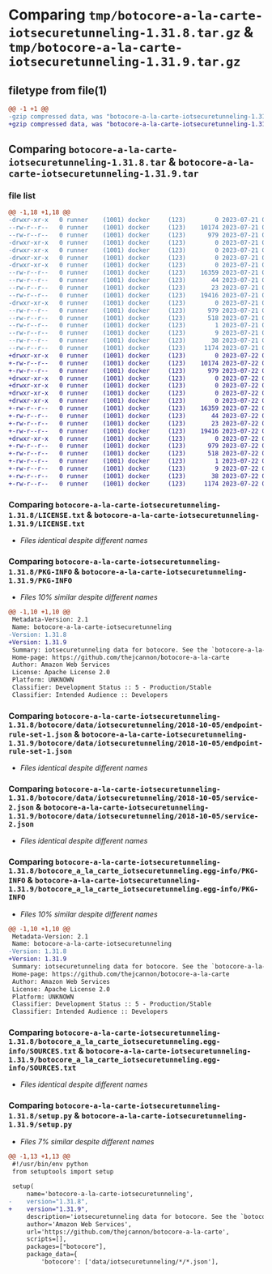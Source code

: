 # Comparing `tmp/botocore-a-la-carte-iotsecuretunneling-1.31.8.tar.gz` & `tmp/botocore-a-la-carte-iotsecuretunneling-1.31.9.tar.gz`

## filetype from file(1)

```diff
@@ -1 +1 @@
-gzip compressed data, was "botocore-a-la-carte-iotsecuretunneling-1.31.8.tar", last modified: Fri Jul 21 01:21:31 2023, max compression
+gzip compressed data, was "botocore-a-la-carte-iotsecuretunneling-1.31.9.tar", last modified: Sat Jul 22 01:20:33 2023, max compression
```

## Comparing `botocore-a-la-carte-iotsecuretunneling-1.31.8.tar` & `botocore-a-la-carte-iotsecuretunneling-1.31.9.tar`

### file list

```diff
@@ -1,18 +1,18 @@
-drwxr-xr-x   0 runner    (1001) docker     (123)        0 2023-07-21 01:21:31.655111 botocore-a-la-carte-iotsecuretunneling-1.31.8/
--rw-r--r--   0 runner    (1001) docker     (123)    10174 2023-07-21 01:21:31.000000 botocore-a-la-carte-iotsecuretunneling-1.31.8/LICENSE.txt
--rw-r--r--   0 runner    (1001) docker     (123)      979 2023-07-21 01:21:31.655111 botocore-a-la-carte-iotsecuretunneling-1.31.8/PKG-INFO
-drwxr-xr-x   0 runner    (1001) docker     (123)        0 2023-07-21 01:21:31.655111 botocore-a-la-carte-iotsecuretunneling-1.31.8/botocore/
-drwxr-xr-x   0 runner    (1001) docker     (123)        0 2023-07-21 01:21:31.655111 botocore-a-la-carte-iotsecuretunneling-1.31.8/botocore/data/
-drwxr-xr-x   0 runner    (1001) docker     (123)        0 2023-07-21 01:21:31.655111 botocore-a-la-carte-iotsecuretunneling-1.31.8/botocore/data/iotsecuretunneling/
-drwxr-xr-x   0 runner    (1001) docker     (123)        0 2023-07-21 01:21:31.655111 botocore-a-la-carte-iotsecuretunneling-1.31.8/botocore/data/iotsecuretunneling/2018-10-05/
--rw-r--r--   0 runner    (1001) docker     (123)    16359 2023-07-21 01:21:06.000000 botocore-a-la-carte-iotsecuretunneling-1.31.8/botocore/data/iotsecuretunneling/2018-10-05/endpoint-rule-set-1.json
--rw-r--r--   0 runner    (1001) docker     (123)       44 2023-07-21 01:21:06.000000 botocore-a-la-carte-iotsecuretunneling-1.31.8/botocore/data/iotsecuretunneling/2018-10-05/examples-1.json
--rw-r--r--   0 runner    (1001) docker     (123)       23 2023-07-21 01:21:06.000000 botocore-a-la-carte-iotsecuretunneling-1.31.8/botocore/data/iotsecuretunneling/2018-10-05/paginators-1.json
--rw-r--r--   0 runner    (1001) docker     (123)    19416 2023-07-21 01:21:06.000000 botocore-a-la-carte-iotsecuretunneling-1.31.8/botocore/data/iotsecuretunneling/2018-10-05/service-2.json
-drwxr-xr-x   0 runner    (1001) docker     (123)        0 2023-07-21 01:21:31.655111 botocore-a-la-carte-iotsecuretunneling-1.31.8/botocore_a_la_carte_iotsecuretunneling.egg-info/
--rw-r--r--   0 runner    (1001) docker     (123)      979 2023-07-21 01:21:31.000000 botocore-a-la-carte-iotsecuretunneling-1.31.8/botocore_a_la_carte_iotsecuretunneling.egg-info/PKG-INFO
--rw-r--r--   0 runner    (1001) docker     (123)      518 2023-07-21 01:21:31.000000 botocore-a-la-carte-iotsecuretunneling-1.31.8/botocore_a_la_carte_iotsecuretunneling.egg-info/SOURCES.txt
--rw-r--r--   0 runner    (1001) docker     (123)        1 2023-07-21 01:21:31.000000 botocore-a-la-carte-iotsecuretunneling-1.31.8/botocore_a_la_carte_iotsecuretunneling.egg-info/dependency_links.txt
--rw-r--r--   0 runner    (1001) docker     (123)        9 2023-07-21 01:21:31.000000 botocore-a-la-carte-iotsecuretunneling-1.31.8/botocore_a_la_carte_iotsecuretunneling.egg-info/top_level.txt
--rw-r--r--   0 runner    (1001) docker     (123)       38 2023-07-21 01:21:31.655111 botocore-a-la-carte-iotsecuretunneling-1.31.8/setup.cfg
--rw-r--r--   0 runner    (1001) docker     (123)     1174 2023-07-21 01:21:31.000000 botocore-a-la-carte-iotsecuretunneling-1.31.8/setup.py
+drwxr-xr-x   0 runner    (1001) docker     (123)        0 2023-07-22 01:20:33.857056 botocore-a-la-carte-iotsecuretunneling-1.31.9/
+-rw-r--r--   0 runner    (1001) docker     (123)    10174 2023-07-22 01:20:33.000000 botocore-a-la-carte-iotsecuretunneling-1.31.9/LICENSE.txt
+-rw-r--r--   0 runner    (1001) docker     (123)      979 2023-07-22 01:20:33.857056 botocore-a-la-carte-iotsecuretunneling-1.31.9/PKG-INFO
+drwxr-xr-x   0 runner    (1001) docker     (123)        0 2023-07-22 01:20:33.857056 botocore-a-la-carte-iotsecuretunneling-1.31.9/botocore/
+drwxr-xr-x   0 runner    (1001) docker     (123)        0 2023-07-22 01:20:33.857056 botocore-a-la-carte-iotsecuretunneling-1.31.9/botocore/data/
+drwxr-xr-x   0 runner    (1001) docker     (123)        0 2023-07-22 01:20:33.857056 botocore-a-la-carte-iotsecuretunneling-1.31.9/botocore/data/iotsecuretunneling/
+drwxr-xr-x   0 runner    (1001) docker     (123)        0 2023-07-22 01:20:33.857056 botocore-a-la-carte-iotsecuretunneling-1.31.9/botocore/data/iotsecuretunneling/2018-10-05/
+-rw-r--r--   0 runner    (1001) docker     (123)    16359 2023-07-22 01:20:09.000000 botocore-a-la-carte-iotsecuretunneling-1.31.9/botocore/data/iotsecuretunneling/2018-10-05/endpoint-rule-set-1.json
+-rw-r--r--   0 runner    (1001) docker     (123)       44 2023-07-22 01:20:09.000000 botocore-a-la-carte-iotsecuretunneling-1.31.9/botocore/data/iotsecuretunneling/2018-10-05/examples-1.json
+-rw-r--r--   0 runner    (1001) docker     (123)       23 2023-07-22 01:20:09.000000 botocore-a-la-carte-iotsecuretunneling-1.31.9/botocore/data/iotsecuretunneling/2018-10-05/paginators-1.json
+-rw-r--r--   0 runner    (1001) docker     (123)    19416 2023-07-22 01:20:09.000000 botocore-a-la-carte-iotsecuretunneling-1.31.9/botocore/data/iotsecuretunneling/2018-10-05/service-2.json
+drwxr-xr-x   0 runner    (1001) docker     (123)        0 2023-07-22 01:20:33.857056 botocore-a-la-carte-iotsecuretunneling-1.31.9/botocore_a_la_carte_iotsecuretunneling.egg-info/
+-rw-r--r--   0 runner    (1001) docker     (123)      979 2023-07-22 01:20:33.000000 botocore-a-la-carte-iotsecuretunneling-1.31.9/botocore_a_la_carte_iotsecuretunneling.egg-info/PKG-INFO
+-rw-r--r--   0 runner    (1001) docker     (123)      518 2023-07-22 01:20:33.000000 botocore-a-la-carte-iotsecuretunneling-1.31.9/botocore_a_la_carte_iotsecuretunneling.egg-info/SOURCES.txt
+-rw-r--r--   0 runner    (1001) docker     (123)        1 2023-07-22 01:20:33.000000 botocore-a-la-carte-iotsecuretunneling-1.31.9/botocore_a_la_carte_iotsecuretunneling.egg-info/dependency_links.txt
+-rw-r--r--   0 runner    (1001) docker     (123)        9 2023-07-22 01:20:33.000000 botocore-a-la-carte-iotsecuretunneling-1.31.9/botocore_a_la_carte_iotsecuretunneling.egg-info/top_level.txt
+-rw-r--r--   0 runner    (1001) docker     (123)       38 2023-07-22 01:20:33.857056 botocore-a-la-carte-iotsecuretunneling-1.31.9/setup.cfg
+-rw-r--r--   0 runner    (1001) docker     (123)     1174 2023-07-22 01:20:33.000000 botocore-a-la-carte-iotsecuretunneling-1.31.9/setup.py
```

### Comparing `botocore-a-la-carte-iotsecuretunneling-1.31.8/LICENSE.txt` & `botocore-a-la-carte-iotsecuretunneling-1.31.9/LICENSE.txt`

 * *Files identical despite different names*

### Comparing `botocore-a-la-carte-iotsecuretunneling-1.31.8/PKG-INFO` & `botocore-a-la-carte-iotsecuretunneling-1.31.9/PKG-INFO`

 * *Files 10% similar despite different names*

```diff
@@ -1,10 +1,10 @@
 Metadata-Version: 2.1
 Name: botocore-a-la-carte-iotsecuretunneling
-Version: 1.31.8
+Version: 1.31.9
 Summary: iotsecuretunneling data for botocore. See the `botocore-a-la-carte` package for more info.
 Home-page: https://github.com/thejcannon/botocore-a-la-carte
 Author: Amazon Web Services
 License: Apache License 2.0
 Platform: UNKNOWN
 Classifier: Development Status :: 5 - Production/Stable
 Classifier: Intended Audience :: Developers
```

### Comparing `botocore-a-la-carte-iotsecuretunneling-1.31.8/botocore/data/iotsecuretunneling/2018-10-05/endpoint-rule-set-1.json` & `botocore-a-la-carte-iotsecuretunneling-1.31.9/botocore/data/iotsecuretunneling/2018-10-05/endpoint-rule-set-1.json`

 * *Files identical despite different names*

### Comparing `botocore-a-la-carte-iotsecuretunneling-1.31.8/botocore/data/iotsecuretunneling/2018-10-05/service-2.json` & `botocore-a-la-carte-iotsecuretunneling-1.31.9/botocore/data/iotsecuretunneling/2018-10-05/service-2.json`

 * *Files identical despite different names*

### Comparing `botocore-a-la-carte-iotsecuretunneling-1.31.8/botocore_a_la_carte_iotsecuretunneling.egg-info/PKG-INFO` & `botocore-a-la-carte-iotsecuretunneling-1.31.9/botocore_a_la_carte_iotsecuretunneling.egg-info/PKG-INFO`

 * *Files 10% similar despite different names*

```diff
@@ -1,10 +1,10 @@
 Metadata-Version: 2.1
 Name: botocore-a-la-carte-iotsecuretunneling
-Version: 1.31.8
+Version: 1.31.9
 Summary: iotsecuretunneling data for botocore. See the `botocore-a-la-carte` package for more info.
 Home-page: https://github.com/thejcannon/botocore-a-la-carte
 Author: Amazon Web Services
 License: Apache License 2.0
 Platform: UNKNOWN
 Classifier: Development Status :: 5 - Production/Stable
 Classifier: Intended Audience :: Developers
```

### Comparing `botocore-a-la-carte-iotsecuretunneling-1.31.8/botocore_a_la_carte_iotsecuretunneling.egg-info/SOURCES.txt` & `botocore-a-la-carte-iotsecuretunneling-1.31.9/botocore_a_la_carte_iotsecuretunneling.egg-info/SOURCES.txt`

 * *Files identical despite different names*

### Comparing `botocore-a-la-carte-iotsecuretunneling-1.31.8/setup.py` & `botocore-a-la-carte-iotsecuretunneling-1.31.9/setup.py`

 * *Files 7% similar despite different names*

```diff
@@ -1,13 +1,13 @@
 #!/usr/bin/env python
 from setuptools import setup
 
 setup(
     name='botocore-a-la-carte-iotsecuretunneling',
-    version="1.31.8",
+    version="1.31.9",
     description='iotsecuretunneling data for botocore. See the `botocore-a-la-carte` package for more info.',
     author='Amazon Web Services',
     url='https://github.com/thejcannon/botocore-a-la-carte',
     scripts=[],
     packages=["botocore"],
     package_data={
         'botocore': ['data/iotsecuretunneling/*/*.json'],
```

